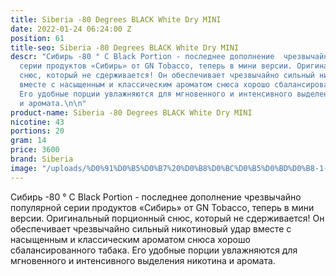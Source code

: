 ```yaml
---
title: Siberia -80 Degrees BLACK White Dry MINI
date: 2022-01-24 06:24:00 Z
position: 61
title-seo: Siberia -80 Degrees BLACK White Dry MINI
descr: "Сибирь -80 ° C Black Portion - последнее дополнение  чрезвычайно популярной
  серии продуктов «Сибирь» от GN Tobacco, теперь в мини версии. Оригинальный порционный
  снюс, который не сдерживается! Он обеспечивает чрезвычайно сильный никотиновый удар
  вместе с насыщенным и классическим ароматом снюса хорошо сбалансированного табака.
  Его удобные порции увлажняются для мгновенного и интенсивного выделения никотина
  и аромата.\n\n"
product-name: Siberia -80 Degrees BLACK White Dry MINI
nicotine: 43
portions: 20
gram: 14
price: 3600
brand: Siberia
image: "/uploads/%D0%91%D0%B5%D0%B7%20%D0%B8%D0%BC%D0%B5%D0%BD%D0%B8-1-d0ca2e.png"
---
```


Сибирь -80 ° C Black Portion - последнее дополнение  чрезвычайно популярной серии продуктов «Сибирь» от GN Tobacco, теперь в мини версии. Оригинальный порционный снюс, который не сдерживается! Он обеспечивает чрезвычайно сильный никотиновый удар вместе с насыщенным и классическим ароматом снюса хорошо сбалансированного табака. Его удобные порции увлажняются для мгновенного и интенсивного выделения никотина и аромата.


